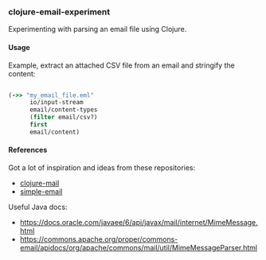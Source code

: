 ### clojure-email-experiment

Experimenting with parsing an email file using Clojure. 

#### Usage

Example, extract an attached CSV file from an email and stringify the content:

``` clojure

(->> "my_email_file.eml"
      io/input-stream
      email/content-types
      (filter email/csv?)
      first
      email/content)
```

#### References
Got a lot of inspiration and ideas from these repositories:

* [clojure-mail](https://github.com/owainlewis/clojure-mail)
* [simple-email](https://github.com/kisom/simple-email)

Useful Java docs:
* https://docs.oracle.com/javaee/6/api/javax/mail/internet/MimeMessage.html
* https://commons.apache.org/proper/commons-email/apidocs/org/apache/commons/mail/util/MimeMessageParser.html
